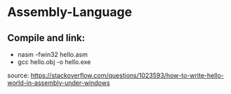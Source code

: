 # Assembly-Language

## Compile and link:
- nasm -fwin32 hello.asm
- gcc hello.obj -o hello.exe

source: https://stackoverflow.com/questions/1023593/how-to-write-hello-world-in-assembly-under-windows


